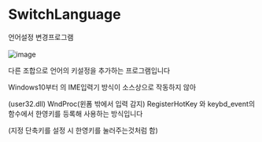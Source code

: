 # SwitchLanguage
언어설정 변경프로그램
<br><br>
![image](https://user-images.githubusercontent.com/45617447/133294811-e9647e55-49bd-4685-b4ec-436237098295.png)

다른 조합으로 언어의 키설정을 추가하는 프로그램입니다 <br>

Windows10부터 의 IME입력기 방식이 소스상으로 작동하지 않아 <br>

(user32.dll) WndProc(윈폼 밖에서 입력 감지) RegisterHotKey 와 keybd_event의 함수에서 한영키를 등록해 사용하는 방식입니다 <br>

(지정 단축키를 설정 시 한영키를 눌러주는것처럼 함)


